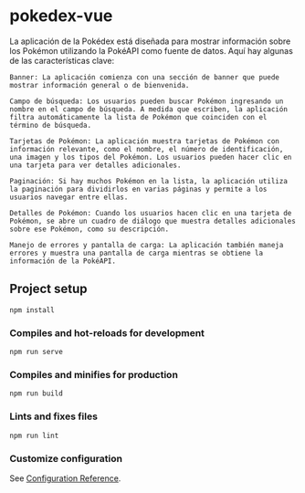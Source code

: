 # pokedex-vue
La aplicación de la Pokédex está diseñada para mostrar información sobre los Pokémon utilizando la PokéAPI como fuente de datos. Aquí hay algunas de las características clave:

    Banner: La aplicación comienza con una sección de banner que puede mostrar información general o de bienvenida.

    Campo de búsqueda: Los usuarios pueden buscar Pokémon ingresando un nombre en el campo de búsqueda. A medida que escriben, la aplicación filtra automáticamente la lista de Pokémon que coinciden con el término de búsqueda.

    Tarjetas de Pokémon: La aplicación muestra tarjetas de Pokémon con información relevante, como el nombre, el número de identificación, una imagen y los tipos del Pokémon. Los usuarios pueden hacer clic en una tarjeta para ver detalles adicionales.

    Paginación: Si hay muchos Pokémon en la lista, la aplicación utiliza la paginación para dividirlos en varias páginas y permite a los usuarios navegar entre ellas.

    Detalles de Pokémon: Cuando los usuarios hacen clic en una tarjeta de Pokémon, se abre un cuadro de diálogo que muestra detalles adicionales sobre ese Pokémon, como su descripción.

    Manejo de errores y pantalla de carga: La aplicación también maneja errores y muestra una pantalla de carga mientras se obtiene la información de la PokéAPI.
## Project setup
```
npm install
```

### Compiles and hot-reloads for development
```
npm run serve
```

### Compiles and minifies for production
```
npm run build
```

### Lints and fixes files
```
npm run lint
```

### Customize configuration
See [Configuration Reference](https://cli.vuejs.org/config/).
